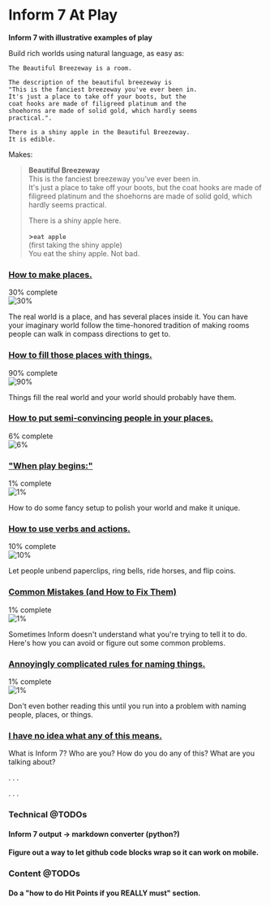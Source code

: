 # Inform 7 At Play
**Inform 7 with illustrative examples of play**

Build rich worlds using natural language, as easy as:

```inform7
The Beautiful Breezeway is a room.  

The description of the beautiful breezeway is 
"This is the fanciest breezeway you've ever been in.  
It's just a place to take off your boots, but the 
coat hooks are made of filigreed platinum and the
shoehorns are made of solid gold, which hardly seems
practical.".

There is a shiny apple in the Beautiful Breezeway.
It is edible.
```

Makes:

>**Beautiful Breezeway**  
> This is the fanciest breezeway you've ever been in.  
It's just a place to take off your boots, but the 
coat hooks are made of filigreed platinum and the
shoehorns are made of solid gold, which hardly seems
practical.  
> 
> There is a shiny apple here.
>  
>  **\>`eat apple`**  
> (first taking the shiny apple)  
> You eat the shiny apple. Not bad.  


### [How to make places\.](places/)  
30% complete  
![30%](https://progress-bar.dev/30)  

The real world is a place, and has several places inside it.  You can have your imaginary world follow the time-honored tradition of making rooms people can walk in compass directions to get to.

### [How to fill those places with things.](things/)  
90% complete  
![90%](https://progress-bar.dev/90) 

Things fill the real world and your world should probably have them.

### [How to put semi-convincing people in your places.](people/) 
6% complete  
![6%](https://progress-bar.dev/1) 

### ["When play begins:"](setup/) 
1% complete  
![1%](https://progress-bar.dev/1) 

How to do some fancy setup to polish your world and make it unique.

### [How to use verbs and actions.](actions/) 
10% complete  
![10%](https://progress-bar.dev/10) 

Let people unbend paperclips, ring bells, ride horses, and flip coins.

### [Common Mistakes (and How to Fix Them)](naming/) 
1% complete  
![1%](https://progress-bar.dev/1) 

Sometimes Inform doesn't understand what you're trying to tell it to do.  Here's how you can avoid or figure out some common problems.

### [Annoyingly complicated rules for naming things.](naming/) 
1% complete  
![1%](https://progress-bar.dev/1) 

Don't even bother reading this until you run into a problem with naming people, places, or things.

### [I have no idea what any of this means.](faq/)

What is Inform 7?  Who are you?  How do you do any of this?  What are you talking about?

.
.
.

.
.
.

### Technical @TODOs

#### Inform 7 output -> markdown converter (python?)

#### Figure out a way to let github code blocks wrap so it can work on mobile.

### Content @TODOs

#### Do a "how to do Hit Points if you REALLY must" section.
